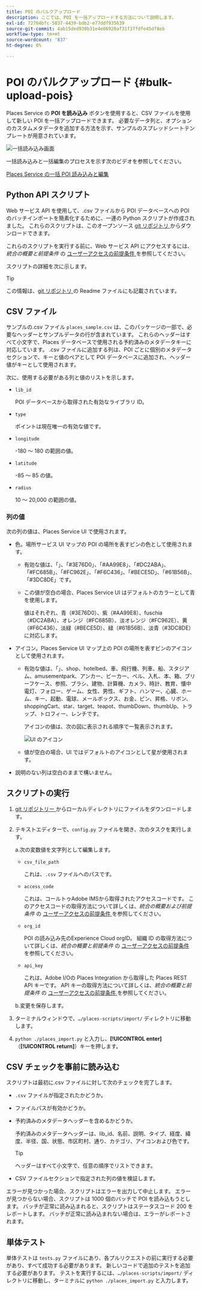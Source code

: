 ```yaml
---
title: POI のバルクアップロード
description: ここでは、POI を一括アップロードする方法について説明します。
exl-id: 72704bfc-5837-4439-bdb2-e77ddf935639
source-git-commit: 4ab15ded930b31e4e06920af31f37fdfe45df8eb
workflow-type: tm+mt
source-wordcount: '837'
ht-degree: 0%

---
```


# POI のバルクアップロード {#bulk-upload-pois}

Places Service の **POI を読み込み** ボタンを使用すると、CSV ファイルを使用して新しい POI を一括アップロードできます。 必要なデータ列と、オプションのカスタムメタデータを追加する方法を示す、サンプルのスプレッドシートテンプレートが用意されています。

![ 一括読み込み画面 ](/help/assets/Bulk-import.png)

一括読み込みと一括編集のプロセスを示す次のビデオを参照してください。

<!--I changed this embed to a link to pass validation. We should not link to youtube videos, so please upload this to MCP-->

[Places Service の一括 POI 読み込みと編集 ](https://www.youtube.com/watch?v=75qVtirsXhg)

## Python API スクリプト

Web サービス API を使用して、.csv ファイルから POI データベースへの POI のバッチインポートを簡素化するために、一連の Python スクリプトが作成されました。 これらのスクリプトは、このオープンソース [git リポジトリ ](https://github.com/adobe/places-scripts) からダウンロードできます。

これらのスクリプトを実行する前に、Web サービス API にアクセスするには、*統合の概要と前提条件* の [ ユーザーアクセスの前提条件 ](/help/web-service-api/adobe-i-o-integration.md) を参照してください。

スクリプトの詳細を次に示します。

>[!TIP]
>
>この情報は、[git リポジトリ ](https://github.com/adobe/places-scripts) の Readme ファイルにも記載されています。

## CSV ファイル

サンプルの.csv ファイル `places_sample.csv` は、このパッケージの一部で、必要なヘッダーとサンプルデータの行が含まれています。 これらのヘッダーはすべて小文字で、Places データベースで使用される予約済みのメタデータキーに対応しています。 .csv ファイルに追加する列は、POI ごとに個別のメタデータセクションで、キーと値のペアとして POI データベースに追加され、ヘッダー値がキーとして使用されます。

次に、使用する必要がある列と値のリストを示します。

* `lib_id`

  POI データベースから取得された有効なライブラリ ID。

* `type`

  ポイントは現在唯一の有効な値です。

* `longitude`

  -180 ～ 180 の範囲の値。

* `latitude`

  -85 ～ 85 の値。

* `radius`

  10 ～ 20,000 の範囲の値。

### 列の値

次の列の値は、Places Service UI で使用されます。

* 色。場所サービス UI マップの POI の場所を表すピンの色として使用されます。
   * 有効な値は、「」、「#3E76D0」、「#AA99E8」、「#DC2ABA」、「#FC685B」、「#FC962E」、「#F6C436」、「#BECE5D」、「#61B56B」、「#3DC8DE」です。
   * この値が空白の場合、Places Service UI はデフォルトのカラーとして青を使用します。

     値はそれぞれ、青（#3E76D0）、紫（#AA99E8）、fuschia （#DC2ABA）、オレンジ（#FC685B）、淡オレンジ（#FC962E）、黄（#F6C436）、淡緑（#BECE5D）、緑（#61B56B）、淡青（#3DC8DE）に対応します。

* アイコン。Places Service UI マップ上の POI の場所を表すピンのアイコンとして使用されます。

   * 有効な値は、「」、shop、hotelbed、車、飛行機、列車、船、スタジアム、amusementpark、アンカー、ビーカー、ベル、入札、本、箱、ブリーフケース、参照、ブラシ、建物、計算機、カメラ、時計、教育、懐中電灯、フォロー、ゲーム、女性、男性、ギフト、ハンマー、心臓、ホーム、キー、起動、電球、メールボックス、お金、ピン、昇格、リボン、shoppingCart、star、target、teapot、thumbDown、thumbUp、トラップ、トロフィー、レンチです。

     アイコンの値は、次の図に表示される順序で一覧表示されます。

     ![UI のアイコン ](/help/assets/UI_icons.png)

   * 値が空白の場合、UI ではデフォルトのアイコンとして星が使用されます。

* 説明のない列は空白のままで構いません。

## スクリプトの実行

1. [git リポジトリー ](https://github.com/adobe/places-scripts) からローカルディレクトリにファイルをダウンロードします。
1. テキストエディターで、`config.py` ファイルを開き、次のタスクを実行します。

   a.次の変数値を文字列として編集します。

   * `csv_file_path`

     これは、`.csv` ファイルへのパスです。

   * `access_code`

     これは、コールトゥAdobe IMSから取得されたアクセスコードです。 このアクセスコードの取得方法について詳しくは、*統合の概要および前提条件* の [ ユーザーアクセスの前提条件 ](/help/web-service-api/adobe-i-o-integration.md) を参照してください。

   * `org_id`

     POI の読み込み先のExperience Cloud orgID。 組織 ID の取得方法について詳しくは、*統合の概要と前提条件* の [ ユーザーアクセスの前提条件 ](/help/web-service-api/adobe-i-o-integration.md) を参照してください。

   * `api_key`

     これは、Adobe I/Oの Places Integration から取得した Places REST API キーです。 API キーの取得方法について詳しくは、*統合の概要と前提条件* の [ ユーザーアクセスの前提条件 ](/help/web-service-api/adobe-i-o-integration.md) を参照してください。

   b.変更を保存します。

1. ターミナルウィンドウで、`…/places-scripts/import/` ディレクトリに移動します。
1. `python ./places_import.py` と入力し、**[!UICONTROL enter]** （**[!UICONTROL return]**）キーを押します。


## CSV チェックを事前に読み込む

スクリプトは最初に.csv ファイルに対して次のチェックを完了します。

* `.csv` ファイルが指定されたかどうか。
* ファイルパスが有効かどうか。
* 予約済みのメタデータヘッダーを含めるかどうか。

  予約済みのメタデータヘッダーは、lib_id、名前、説明、タイプ、経度、緯度、半径、国、状態、市区町村、通り、カテゴリ、アイコンおよび色です。

  >[!TIP]
  >
  >ヘッダーはすべて小文字で、任意の順序でリストできます。

* CSV ファイルセクションで指定された列の値を検証します。

エラーが見つかった場合、スクリプトはエラーを出力して中止します。 エラーが見つからない場合、スクリプトは 1000 個のバッチで POI を読み込もうとします。 バッチが正常に読み込まれると、スクリプトはステータスコード 200 をレポートします。 バッチが正常に読み込まれない場合は、エラーがレポートされます。

## 単体テスト

単体テストは `tests.py` ファイルにあり、各プルリクエストの前に実行する必要があり、すべて成功する必要があります。 新しいコードで追加のテストを追加する必要があります。 テストを実行するには、`…/places-scripts/import/` ディレクトリに移動し、ターミナルに `python ./places_import.py` と入力します。
